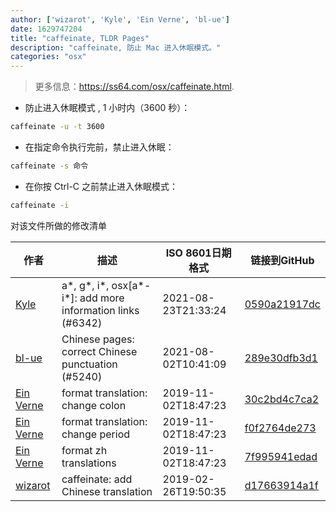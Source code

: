 ```yaml
---
author: ['wizarot', 'Kyle', 'Ein Verne', 'bl-ue']
date: 1629747204
title: "caffeinate, TLDR Pages"
description: "caffeinate, 防止 Mac 进入休眠模式。"
categories: "osx"
---
```

> 更多信息：<https://ss64.com/osx/caffeinate.html>.

- 防止进入休眠模式 , 1 小时内（3600 秒）：

```bash
caffeinate -u -t 3600
```

- 在指定命令执行完前，禁止进入休眠：

```bash
caffeinate -s 命令
```

- 在你按 Ctrl-C 之前禁止进入休眠模式：

```bash
caffeinate -i
```
对该文件所做的修改清单


作者 | 描述 | ISO 8601日期格式 | 链接到GitHub
------|-----|-----|-----
[Kyle](mailto:76597257+Gitleptune@users.noreply.github.com) | a*, g*, i*, osx[a*-i*]: add more information links (#6342) | 2021-08-23T21:33:24 | [0590a21917dc](https://github.com/tldr-pages/tldr/commit/0590a21917dc981d3cc64b8094b1cffa9d0a3b78)
[bl-ue](mailto:54780737+bl-ue@users.noreply.github.com) | Chinese pages: correct Chinese punctuation (#5240) | 2021-08-02T10:41:09 | [289e30dfb3d1](https://github.com/tldr-pages/tldr/commit/289e30dfb3d1d73bade9e3610e12bfc90e9270ae)
[Ein Verne](mailto:einverne@gmail.com) | format translation: change colon | 2019-11-02T18:47:23 | [30c2bd4c7ca2](https://github.com/tldr-pages/tldr/commit/30c2bd4c7ca2385e09cc00f15ad651e195b82e65)
[Ein Verne](mailto:einverne@gmail.com) | format translation: change period | 2019-11-02T18:47:23 | [f0f2764de273](https://github.com/tldr-pages/tldr/commit/f0f2764de2737f4c7bc75feeec5499117dea6ed0)
[Ein Verne](mailto:einverne@gmail.com) | format zh translations | 2019-11-02T18:47:23 | [7f995941edad](https://github.com/tldr-pages/tldr/commit/7f995941edaddaa6bd3208856ec539f5439f7ef4)
[wizarot](mailto:wizarot@qq.com) | caffeinate: add Chinese translation | 2019-02-26T19:50:35 | [d17663914a1f](https://github.com/tldr-pages/tldr/commit/d17663914a1fd9068b097462fa4642f837c28212)

